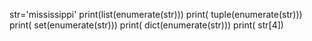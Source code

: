 str='mississippi'
print(list(enumerate(str)))
print( tuple(enumerate(str)))
print( set(enumerate(str)))
print( dict(enumerate(str)))
print( str[4])
